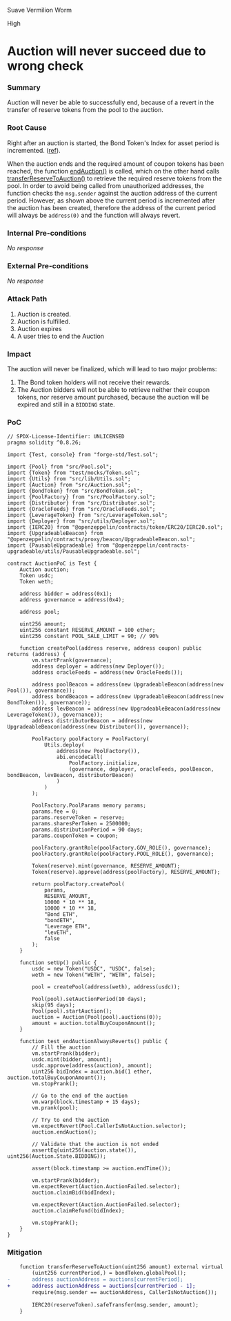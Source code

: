 Suave Vermilion Worm

High

# Auction will never succeed due to wrong check

### Summary

Auction will never be able to successfully end, because of a revert in the transfer of reserve tokens from the pool to the auction.

### Root Cause

Right after an auction is started, the Bond Token's Index for asset period is incremented. ([ref](https://github.com/sherlock-audit/2024-12-plaza-finance/blob/main/plaza-evm/src/Pool.sol#L567)).

When the auction ends and the required amount of coupon tokens has been reached, the function [endAuction()](https://github.com/sherlock-audit/2024-12-plaza-finance/blob/main/plaza-evm/src/Auction.sol#L336) is called, which on the other hand calls [transferReserveToAuction()](https://github.com/sherlock-audit/2024-12-plaza-finance/blob/main/plaza-evm/src/Pool.sol#L577) to retrieve the required reserve tokens from the pool.  In order to avoid being called from unauthorized addresses, the function checks the `msg.sender` against the auction address of the current period. However, as shown above the current period is incremented after the auction has been created, therefore the address of the current period will always be `address(0)` and the function will always revert.

### Internal Pre-conditions

_No response_

### External Pre-conditions

_No response_

### Attack Path

1. Auction is created.
2. Auction is fulfilled.
3. Auction expires
4. A user tries to end the Auction 

### Impact

The auction will never be finalized, which will lead to two major problems:
1. The Bond token holders will not receive their rewards.
2. The Auction bidders will not be able to retrieve neither their coupon tokens, nor reserve amount purchased, because the auction will be expired and still in a `BIDDING` state. 

### PoC

```solidity
// SPDX-License-Identifier: UNLICENSED
pragma solidity ^0.8.26;

import {Test, console} from "forge-std/Test.sol";

import {Pool} from "src/Pool.sol";
import {Token} from "test/mocks/Token.sol";
import {Utils} from "src/lib/Utils.sol";
import {Auction} from "src/Auction.sol";
import {BondToken} from "src/BondToken.sol";
import {PoolFactory} from "src/PoolFactory.sol";
import {Distributor} from "src/Distributor.sol";
import {OracleFeeds} from "src/OracleFeeds.sol";
import {LeverageToken} from "src/LeverageToken.sol";
import {Deployer} from "src/utils/Deployer.sol";
import {IERC20} from "@openzeppelin/contracts/token/ERC20/IERC20.sol";
import {UpgradeableBeacon} from "@openzeppelin/contracts/proxy/beacon/UpgradeableBeacon.sol";
import {PausableUpgradeable} from "@openzeppelin/contracts-upgradeable/utils/PausableUpgradeable.sol";

contract AuctionPoC is Test {
    Auction auction;
    Token usdc;
    Token weth;

    address bidder = address(0x1);
    address governance = address(0x4);

    address pool;

    uint256 amount;
    uint256 constant RESERVE_AMOUNT = 100 ether;
    uint256 constant POOL_SALE_LIMIT = 90; // 90%

    function createPool(address reserve, address coupon) public returns (address) {
        vm.startPrank(governance);
        address deployer = address(new Deployer());
        address oracleFeeds = address(new OracleFeeds());

        address poolBeacon = address(new UpgradeableBeacon(address(new Pool()), governance));
        address bondBeacon = address(new UpgradeableBeacon(address(new BondToken()), governance));
        address levBeacon = address(new UpgradeableBeacon(address(new LeverageToken()), governance));
        address distributorBeacon = address(new UpgradeableBeacon(address(new Distributor()), governance));

        PoolFactory poolFactory = PoolFactory(
            Utils.deploy(
                address(new PoolFactory()),
                abi.encodeCall(
                    PoolFactory.initialize,
                    (governance, deployer, oracleFeeds, poolBeacon, bondBeacon, levBeacon, distributorBeacon)
                )
            )
        );

        PoolFactory.PoolParams memory params;
        params.fee = 0;
        params.reserveToken = reserve;
        params.sharesPerToken = 2500000;
        params.distributionPeriod = 90 days;
        params.couponToken = coupon;

        poolFactory.grantRole(poolFactory.GOV_ROLE(), governance);
        poolFactory.grantRole(poolFactory.POOL_ROLE(), governance);

        Token(reserve).mint(governance, RESERVE_AMOUNT);
        Token(reserve).approve(address(poolFactory), RESERVE_AMOUNT);

        return poolFactory.createPool(
            params,
            RESERVE_AMOUNT,
            10000 * 10 ** 18,
            10000 * 10 ** 18,
            "Bond ETH",
            "bondETH",
            "Leverage ETH",
            "levETH",
            false
        );
    }

    function setUp() public {
        usdc = new Token("USDC", "USDC", false);
        weth = new Token("WETH", "WETH", false);

        pool = createPool(address(weth), address(usdc));

        Pool(pool).setAuctionPeriod(10 days);
        skip(95 days);
        Pool(pool).startAuction();
        auction = Auction(Pool(pool).auctions(0));
        amount = auction.totalBuyCouponAmount();
    }

    function test_endAuctionAlwaysReverts() public {
        // Fill the auction
        vm.startPrank(bidder);
        usdc.mint(bidder, amount);
        usdc.approve(address(auction), amount);
        uint256 bidIndex = auction.bid(1 ether, auction.totalBuyCouponAmount());
        vm.stopPrank();

        // Go to the end of the auction
        vm.warp(block.timestamp + 15 days);
        vm.prank(pool);

        // Try to end the auction
        vm.expectRevert(Pool.CallerIsNotAuction.selector);
        auction.endAuction();

        // Validate that the auction is not ended
        assertEq(uint256(auction.state()), uint256(Auction.State.BIDDING));

        assert(block.timestamp >= auction.endTime());

        vm.startPrank(bidder);
        vm.expectRevert(Auction.AuctionFailed.selector);
        auction.claimBid(bidIndex);

        vm.expectRevert(Auction.AuctionFailed.selector);
        auction.claimRefund(bidIndex);

        vm.stopPrank();
    }
}
```

### Mitigation

```diff
    function transferReserveToAuction(uint256 amount) external virtual {
        (uint256 currentPeriod,) = bondToken.globalPool();
-       address auctionAddress = auctions[currentPeriod];
+       address auctionAddress = auctions[currentPeriod - 1];
        require(msg.sender == auctionAddress, CallerIsNotAuction());

        IERC20(reserveToken).safeTransfer(msg.sender, amount);
    }
```